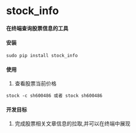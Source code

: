 # stock_info
#### 在终端查询股票信息的工具
#### 安装
```
sudo pip install stock_info
```

#### 使用
1. 查看股票当前价格
```
stock -c sh600486 或者 stock sh600486
```

#### 开发目标
1. 完成股票相关文章信息的拉取,并可以在终端中展现
